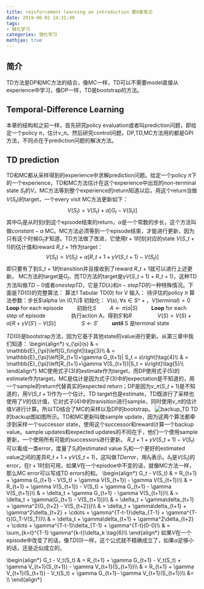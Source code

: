 ```yaml
---
title: reinforcement learning an introduction 第6章笔记
date: 2019-06-02 14:31:49
tags:
- 强化学习
categories: 强化学习
mathjax: true
---
```


## 简介
TD方法是DP和MC方法的结合，像MC一样，TD可以不需要model直接从experience中学习，像DP一样，TD是bootstrap的方法。

## Temporal-Difference Learning
本章的结构和之前一样，首先研究policy evaluation或者叫prediction问题，即给定一个policy $\pi$，估计$v\_{\pi}$。然后研究control问题，DP,TD,MC方法用的都是GPI方法，不同点在于prediction问题的解决方法。

## TD prediction
TD和MC都从采样得到的experience中求解prediction问题。给定一个policy $\pi$下的一个experience，TD和MC方法估计在这个experience中出现的non-terminal state $S_t$的$V$。MC方法等到整个experience的return知道以后，用这个return当做$V(S_t)$的target，一个every visit MC方法更新如下：
$$V(S_t) = V(S_t) + \alpha \left[G_t - V(S_t)\right]\tag{1}$$
其中$G_t$是从时刻$t$到这个episode结束的return，$\alpha$是一个常数的步长，这个方法叫做$constant-\alpha$ MC。MC方法必须等到一个episode结束，才能进行更新，因为只有这个时候$G_t$才知道。TD方法做了改进，它使用$t+1$时刻对应的state $V(S\_{t+1})$的估计值和reward $R\_{t+1}$作为target：
$$V(S_t) = V(S_t) + \alpha \left[R\_{t+1}+\gamma V(S\_{t+1}) - V(S_t)\right]\tag{2}$$
即只要有了到$S\_{t+1}$的transition并且接收到了reward $R\_{t+1}$就可以进行上述更新。
MC方法的target是$G_t$，而TD方法的target是$\gamma V(S\_{t+1}) + R\_{t+1})$，这种TD方法叫做$TD-0$或者$one step TD$，它是$TD(\lambda)$和$n-step TD$的一种特殊情况。下面是$TD(0)$的完整算法：
算法1 Tabular TD(0) for V
输入： 待评估的policy $\pi$
算法参数：步长$\alpha \in (0,1\]$
初始化： $V(s), \forall s\in S\^{+}，V(terminal) = 0$
**Loop** for each episode
$\qquad$初始化$S$
$\qquad$$A\leftarrow \pi(a|S)$
$\qquad$**Loop** for each step of episode
$\qquad\qquad$执行action A，得到$S'$和$R$
$\qquad\qquad V(S) = V(S) + \alpha \left[R + \gamma V(S') - V(S)\right]$
$\qquad\qquad$$S\leftarrow S'$
$\qquad$**until** S 是terminal state

$TD(0)$是bootstrap方法，因为它基于其他state的value进行更新。从第三章中我们知道：
\begin{align\*}
v\_{\pi}(s) & = \mathbb{E}\_{\pi}\left[G_t\right]\tag{3}\\\\
& = \mathbb{E}\_{\pi}\left[R\_{t+1}+\gamma G\_{t+1}| S_t = s\right]\tag{4}\\\\
& = \mathbb{E}\_{\pi}\left[R\_{t+1}+\gamma V(S\_{t+1})|S_t = s\right]\tag{5}\\\\
\end{align\*}
MC使用式子$(3)$的estimate作为target，而DP使用式子$(5)$的estimate作为target。MC是估计是因为式子$(3)$中的expectation是不知道的，用一个sample的return代替真实的expected return；DP是因为$v\_{\pi}(S\_{t+1})$是不知道的，用$V(S\_{t+1})$作为一个估计。TD target也是estimate，TD既进行了采样也使用了$V$的估计值，它对式子$(4)$中的tranisition进行sample，同时使用$v\_{\pi}$的估计值$V$进行计算。所以TD结合了MC的采样以及DP的bootstrap。
![backup_TD](backup_td.png)
TD的backup图如图所示。TD和MC更新叫做sample update，因为这两个算法都牵涉到采样一个successor state，使用这个successor和reward计算一个backup value。sample updates和expected updates的不同在于，他们一个使用sample更新，一个使用所有可能的successors进行更新。
$R\_{t+1} + \gamma V(S\_{t+1}) - V(S_t)$可以看成一类error，度量了$S_t$的estimated value $S_t$和一个更好的estimated value之间的差异$R\_{t+1} +\gamma V(S\_{t+1})$，这叫做$TD error$，用$\delta_t$表示。$\delta_t$是$V(S_t)$的error，在$t+1$时刻可用，如果$V$在一个episdoe中不变的话，就像MC方法一样，那么MC error可以写成TD errors的和。
\begin{align\*}
G_t - V(S_t) & = R\_{t+1} + \gamma G\_{t+1} - V(S_t) + \gamma V(S\_{t+1}) - \gamma V(S\_{t+1})\\\\
& = R\_{t+1} + \gamma V(S\_{t+1}) - V(S_t) + \gamma G\_{t+1} - \gamma V(S\_{t+1})\\\\
& = \delta_t + \gamma G\_{t+1} - \gamma V(S\_{t+1})\\\\
& = \delta_t + \gamma(G\_{t+1} - V(S\_{t+1}))\\\\
& = \delta_t + \gamma\delta\_{t+1} + \gamma\^2(G\_{t+2} - V(S\_{t+2}))\\\\
& = \delta_t + \gamma\delta\_{t+1} + \gamma^2\delta\_{t+2} + \cdots + \gamma^{T-t-1}\delta\_{T-1} + \gamma\^{T-t}(G_T-V(S_T))\\\\
& = \delta_t + \gamma\delta\_{t+1} + \gamma^2\delta\_{t+2} + \cdots + \gamma^{T-t-1}\delta\_{T-1} + \gamma\^{T-t}(0-0)\\\\
& = \sum\_{k=t}\^{T-1} \gamma\^{k-t}\delta_k \tag{6}\\\\
\end{align\*}
如果$V$在一个episode中改变了的话，像$TD(0)$一样，这个公式就不精确成立了，如果$\alpha$足够小的话，还是近似成立的。

\begin{align\*}
G_t - V_t(S_t) & = R\_{t+1} + \gamma G\_{t+1} - V_t(S_t) + \gamma V\_{t+1}(S\_{t+1}) - \gamma V\_{t+1}(S\_{t+1})\\\\
& = R\_{t+1} + \gamma V\_{t+1}(S\_{t+1}) - V_t(S_t) + \gamma G\_{t+1}- \gamma V\_{t+1}(S\_{t+1})\\\\
&= \\\\
\end{align\*}

